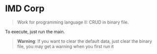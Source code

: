 # IMD Corp
> Work for programming language II: CRUD in binary file.

To execute, just run the main.
> **Warning**: If you want to clear the default data, just clear the binary file, you may get a warning when you first run it
